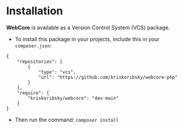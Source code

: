 # Installation

**WebCore** is available as a Version Control System (VCS) package.

-   To install this package in your projects, include this in your `composer.json`:

```
{
    "repositories": [
        {
            "type": "vcs",
            "url": "https://github.com/kriskoribsky/webcore-php"
        }
    ],
    "require": {
        "kriskoribsky/webcore": "dev-main"
    }
}

```

-   Then run the command: `composer install`
